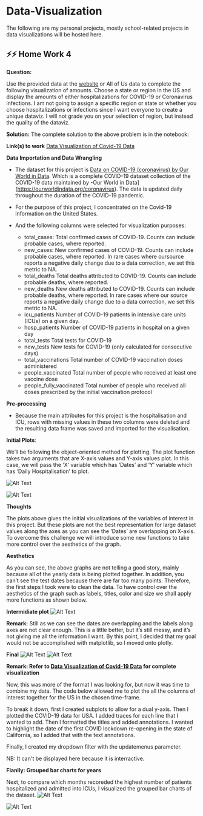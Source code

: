 # Data-Visualization
The following are my personal projects, mostly school-related projects in data visualizations will be hosted here.

## ⚡⚡ Home Work 4
**Question:**

 Use the provided data at the [website](https://ourworldindata.org/coronavirus/country/united-states?country=~USA) or All of Us data to complete the following visualization of amounts. Choose a state or region in the US and display the amounts of either hospitalizations for COVID-19 or Coronavirus infections. I am not going to assign a specific region or state or whether you choose hospitalizations or infections since I want everyone to create a unique dataviz. I will not grade you on your selection of region, but instead the quality of the dataviz.
 
 **Solution:**
 The complete solution to the above problem is in the notebook:
 
 **Link(s) to work** [Data Visualization of Covid-19 Data](https://github.com/SirMore/Data-Visualization/blob/main/Home_Work_4/first_visualization/Data%20Visualization%20of%20Covid-19%20Data.ipynb) 
 
 **Data Importation and Data Wrangling**

- The dataset for this project is [Data on COVID-19 (coronavirus) by Our World in Data](https://github.com/owid/covid-19-data/tree/master/public/data). Which is a  complete COVID-19 dataset collection of the COVID-19 data maintained by -Our World in Data](https://ourworldindata.org/coronavirus). The data is updated daily throughout the duration of the COVID-19 pandemic.

- For the purpose of this project, I concentrated on the Covid-19 information on the United States.

- And the following columns were selected for visualization purposes:
    - total_cases:	Total confirmed cases of COVID-19. Counts can include probable cases, where reported.
    - new_cases:	New confirmed cases of COVID-19. Counts can include probable cases, where reported. In rare cases where oursource reports a negative daily change due to a data correction, we set this metric to NA.
    - total_deaths	Total deaths attributed to COVID-19. Counts can include probable deaths, where reported.
    - new_deaths	New deaths attributed to COVID-19. Counts can include probable deaths, where reported. In rare cases where our source reports a negative daily change due to a data correction, we set this metric to NA.
    - icu_patients	Number of COVID-19 patients in intensive care units (ICUs) on a given day.
    - hosp_patients	Number of COVID-19 patients in hospital on a given day
    - total_tests	Total tests for COVID-19
    - new_tests	New tests for COVID-19 (only calculated for consecutive days)
    - total_vaccinations	Total number of COVID-19 vaccination doses administered
    - people_vaccinated	Total number of people who received at least one vaccine dose
    - people_fully_vaccinated	Total number of people who received all doses prescribed by the initial vaccination protocol
    

**Pre-processing**
- Because the main attributes for this project is the hospitalisation and ICU, rows with missing values in these two columns were deleted and the resulting data frame was saved and imported for the visualisation.


**Initial Plots**: 

We’ll be following the object-oriented method for plotting. The plot function takes two arguments that are X-axis values and Y-axis values plot. In this case, we will pass the ‘X’ variable which has ‘Dates’ and ‘Y’ variable which has ‘Daily Hospitalisation’ to plot.

![Alt Text](https://github.com/SirMore/Data-Visualization/blob/main/Home_Work_4/first_visualization/figures/initial_hosp.png)

![Alt Text](https://github.com/SirMore/Data-Visualization/blob/main/Home_Work_4/first_visualization/figures/intitial_icu.png)

**Thoughts**

The plots above gives the initial visualizations of the variables of interest in this project.  But these plots are not the best representation for large dataset values along the axes as you can see the ‘Dates’ are overlapping on X-axis. To overcome this challenge we will introduce some new functions to take more control over the aesthetics of the graph.

**Aesthetics**

As you can see, the above graphs are not telling a good story, mainly because all of the yearly data is being plotted together. In addition, you can’t see the test dates because there are far too many points. Therefore, the first steps I took were to clean the data.
To have control over the aesthetics of the graph such as labels, titles, color and size we shall apply more functions as shown below.

**Intermidiate plot**
![Alt Text](https://github.com/SirMore/Data-Visualization/blob/main/Home_Work_4/first_visualization/figures/intermediate_hosp.png)

**Remark:**
Still as we can see the dates are overlapping and the labels along axes are not clear enough. 
This is a little better, but it’s still messy, and it’s not giving me all the information I want. By this point, I decided that my goal would not be accomplished with matplotlib, so I moved onto plotly.

**Final**
![Alt Text](https://github.com/SirMore/Data-Visualization/blob/main/Home_Work_4/first_visualization/figures/final_hosp.png)
![Alt Text](https://github.com/SirMore/Data-Visualization/blob/main/Home_Work_4/first_visualization/figures/final_icu.png)

**Remark: Refer to [Data Visualization of Covid-19 Data](https://github.com/SirMore/Data-Visualization/blob/main/Home_Work_4/first_visualization/Data%20Visualization%20of%20Covid-19%20Data.ipynb) for complete visualization**

Now, this was more of the format I was looking for, but now it was time to combine my data. The code below allowed me to plot the all the columns of interest together for the US in the chosen time-frame.

To break it down, first I created subplots to allow for a dual y-axis. Then I plotted the COVID-19 data for USA. I added traces for each line that I wanted to add. Then I formatted the titles and added annotations. I wanted to highlight the date of the first COVID lockdown re-opening in the state of California, so I added that with the text annotations.

Finally, I created my dropdown filter with the updatemenus parameter. 

NB: It can't be displayed here because it is interractive.

**Fianlly: Grouped bar charts for years**

Next, to compare which months recoreded the highest number of patients hospitalized and admitted into ICUs, I visualized the grouped bar charts of the dataset.
![Alt Text](https://github.com/SirMore/Data-Visualization/blob/main/Home_Work_4/first_visualization/figures/final_month_hosp.png)

![Alt Text](https://github.com/SirMore/Data-Visualization/blob/main/Home_Work_4/first_visualization/figures/final_month_icu.png)



## 
